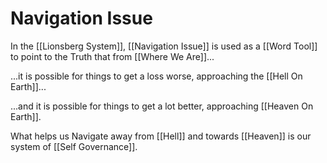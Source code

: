 # Navigation Issue

In the [[Lionsberg System]], [[Navigation Issue]] is used as a [[Word Tool]] to point to the Truth that from [[Where We Are]]... 

...it is possible for things to get a loss worse, approaching the [[Hell On Earth]]... 

...and it is possible for things to get a lot better, approaching [[Heaven On Earth]]. 

What helps us Navigate away from [[Hell]] and towards [[Heaven]] is our system of [[Self Governance]]. 